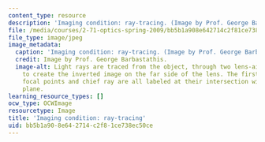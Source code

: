 ```yaml
---
content_type: resource
description: 'Imaging condition: ray-tracing. (Image by Prof. George Barbastathis.)'
file: /media/courses/2-71-optics-spring-2009/bb5b1a908e642714c2f81ce738ec50ce_2-71s09-th.jpg
file_type: image/jpeg
image_metadata:
  caption: 'Imaging condition: ray-tracing. (Image by Prof. George Barbastathis.)'
  credit: Image by Prof. George Barbastathis.
  image-alt: Light rays are traced from the object, through two lens-air interfaces,
    to create the inverted image on the far side of the lens. The first and second
    focal points and chief ray are all labeled at their intersection with the ground
    plane.
learning_resource_types: []
ocw_type: OCWImage
resourcetype: Image
title: 'Imaging condition: ray-tracing'
uid: bb5b1a90-8e64-2714-c2f8-1ce738ec50ce
---
```

